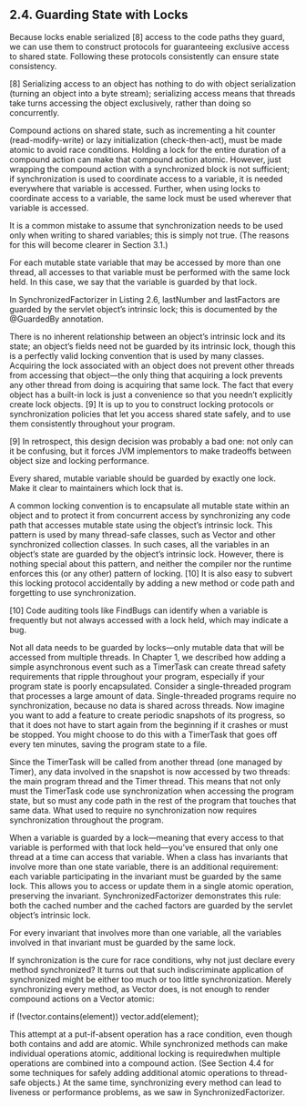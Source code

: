 ## 2.4. Guarding State with Locks

Because locks enable serialized [8] access to the code paths they guard, we can use them to construct protocols for guaranteeing exclusive access to shared state. Following these protocols consistently can ensure state consistency.

[8] Serializing access to an object has nothing to do with object serialization (turning an object into a byte stream); serializing access means that threads take turns accessing the object exclusively, rather than doing so concurrently.

Compound actions on shared state, such as incrementing a hit counter (read-modify-write) or lazy initialization (check-then-act), must be made atomic to avoid race conditions. Holding a lock for the entire duration of a compound action can make that compound action atomic. However, just wrapping the compound action with a synchronized block is not sufficient; if synchronization is used to coordinate access to a variable, it is needed everywhere that variable is accessed. Further, when using locks to coordinate access to a variable, the same lock must be used wherever that variable is accessed.

It is a common mistake to assume that synchronization needs to be used only when writing to shared variables; this is simply not true. (The reasons for this will become clearer in Section 3.1.)

For each mutable state variable that may be accessed by more than one thread, all accesses to that variable must be performed with the same lock held. In this case, we say that the variable is guarded by that lock.


In SynchronizedFactorizer in Listing 2.6, lastNumber and lastFactors are guarded by the servlet object’s intrinsic lock; this is documented by the @GuardedBy annotation.

There is no inherent relationship between an object’s intrinsic lock and its state; an object’s fields need not be guarded by its intrinsic lock, though this is a perfectly valid locking convention that is used by many classes. Acquiring the lock associated with an object does not prevent other threads from accessing that object—the only thing that acquiring a lock prevents any other thread from doing is acquiring that same lock. The fact that every object has a built-in lock is just a convenience so that you needn’t explicitly create lock objects. [9] It is up to you to construct locking protocols or synchronization policies that let you access shared state safely, and to use them consistently throughout your program.

[9] In retrospect, this design decision was probably a bad one: not only can it be confusing, but it forces JVM implementors to make tradeoffs between object size and locking performance.

Every shared, mutable variable should be guarded by exactly one lock. Make it clear to maintainers which lock that is.


A common locking convention is to encapsulate all mutable state within an object and to protect it from concurrent access by synchronizing any code path that accesses mutable state using the object’s intrinsic lock. This pattern is used by many thread-safe classes, such as Vector and other synchronized collection classes. In such cases, all the variables in an object’s state are guarded by the object’s intrinsic lock. However, there is nothing special about this pattern, and neither the compiler nor the runtime enforces this (or any other) pattern of locking. [10] It is also easy to subvert this locking protocol accidentally by adding a new method or code path and forgetting to use synchronization.

[10] Code auditing tools like FindBugs can identify when a variable is frequently but not always accessed with a lock held, which may indicate a bug.

Not all data needs to be guarded by locks—only mutable data that will be accessed from multiple threads. In Chapter 1, we described how adding a simple asynchronous event such as a TimerTask can create thread safety requirements that ripple throughout your program, especially if your program state is poorly encapsulated. Consider a single-threaded program that processes a large amount of data. Single-threaded programs require no synchronization, because no data is shared across threads. Now imagine you want to add a feature to create periodic snapshots of its progress, so that it does not have to start again from the beginning if it crashes or must be stopped. You might choose to do this with a TimerTask that goes off every ten minutes, saving the program state to a file.

Since the TimerTask will be called from another thread (one managed by Timer), any data involved in the snapshot is now accessed by two threads: the main program thread and the Timer thread. This means that not only must the TimerTask code use synchronization when accessing the program state, but so must any code path in the rest of the program that touches that same data. What used to require no synchronization now requires synchronization throughout the program.

When a variable is guarded by a lock—meaning that every access to that variable is performed with that lock held—you’ve ensured that only one thread at a time can access that variable. When a class has invariants that involve more than one state variable, there is an additional requirement: each variable participating in the invariant must be guarded by the same lock. This allows you to access or update them in a single atomic operation, preserving the invariant. SynchronizedFactorizer demonstrates this rule: both the cached number and the cached factors are guarded by the servlet object’s intrinsic lock.

For every invariant that involves more than one variable, all the variables involved in that invariant must be guarded by the same lock.


If synchronization is the cure for race conditions, why not just declare every method synchronized? It turns out that such indiscriminate application of synchronized might be either too much or too little synchronization. Merely synchronizing every method, as Vector does, is not enough to render compound actions on a Vector atomic:

if (!vector.contains(element))
    vector.add(element);

This attempt at a put-if-absent operation has a race condition, even though both contains and add are atomic. While synchronized methods can make individual operations atomic, additional locking is requiredwhen multiple operations are combined into a compound action. (See Section 4.4 for some techniques for safely adding additional atomic operations to thread-safe objects.) At the same time, synchronizing every method can lead to liveness or performance problems, as we saw in SynchronizedFactorizer.
